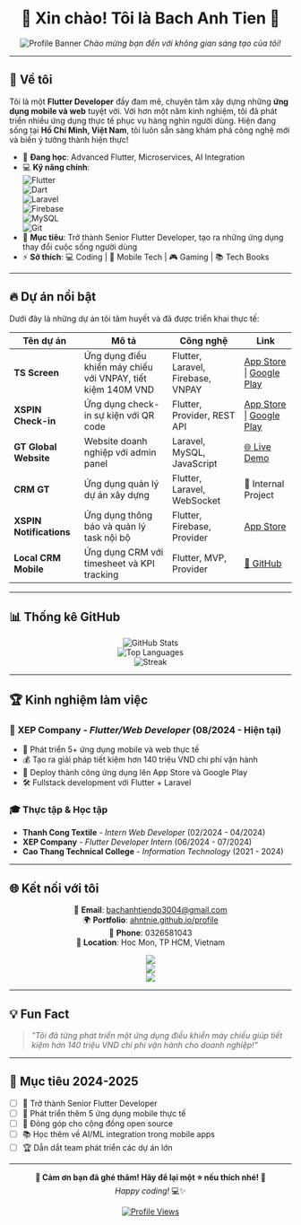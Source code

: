 <div align="center">

# 🌟 Xin chào! Tôi là Bach Anh Tien 🌟

![Profile Banner](https://static.topcv.vn/avatars/3M0yS8rqonuINs4xn10Q_689aabfdae4d8_cvtpl.jpg) 
*Chào mừng bạn đến với không gian sáng tạo của tôi!*

</div>

---

## 🚀 Về tôi  
Tôi là một **Flutter Developer** đầy đam mê, chuyên tâm xây dựng những **ứng dụng mobile và web** tuyệt vời. Với hơn một năm kinh nghiệm, tôi đã phát triển nhiều ứng dụng thực tế phục vụ hàng nghìn người dùng. Hiện đang sống tại **Hồ Chí Minh, Việt Nam**, tôi luôn sẵn sàng khám phá công nghệ mới và biến ý tưởng thành hiện thực!  

- 🌱 **Đang học**: Advanced Flutter, Microservices, AI Integration  
- 💻 **Kỹ năng chính**:  
  ![Flutter](https://img.shields.io/badge/Flutter-%2302569B.svg?style=for-the-badge&logo=Flutter&logoColor=white)  
  ![Dart](https://img.shields.io/badge/Dart-%230175C2.svg?style=for-the-badge&logo=dart&logoColor=white)  
  ![Laravel](https://img.shields.io/badge/Laravel-%23FF2D20.svg?style=for-the-badge&logo=laravel&logoColor=white)  
  ![Firebase](https://img.shields.io/badge/Firebase-%23039BE5.svg?style=for-the-badge&logo=firebase)  
  ![MySQL](https://img.shields.io/badge/MySQL-%2300f.svg?style=for-the-badge&logo=mysql&logoColor=white)  
  ![Git](https://img.shields.io/badge/Git-%23F05033.svg?style=for-the-badge&logo=git&logoColor=white)  
- 🎯 **Mục tiêu**: Trở thành Senior Flutter Developer, tạo ra những ứng dụng thay đổi cuộc sống người dùng  
- ⚡ **Sở thích**: 💻 Coding | 📱 Mobile Tech | 🎮 Gaming | 📚 Tech Books  

---

## 🔥 Dự án nổi bật  
Dưới đây là những dự án tôi tâm huyết và đã được triển khai thực tế:  

| Tên dự án                    | Mô tả                                           | Công nghệ                    | Link                                                                                        |
|------------------------------|-------------------------------------------------|------------------------------|----------------------------------------------------------------------------------------------|
| **TS Screen**                | Ứng dụng điều khiển máy chiếu với VNPAY, tiết kiệm 140M VND | Flutter, Laravel, Firebase, VNPAY  | [App Store](https://apps.apple.com/vn/app/ts-screen/id6745683551) \| [Google Play](https://play.google.com/store/apps/details?id=user.gtglobal.ts_screen) |
| **XSPIN Check-in**           | Ứng dụng check-in sự kiện với QR code          | Flutter, Provider, REST API | [App Store](https://apps.apple.com/vn/app/check-in-sự-kiện-xspin/id6736929748) \| [Google Play](https://play.google.com/store/apps/details?id=com.xspin.checkin) |
| **GT Global Website**        | Website doanh nghiệp với admin panel           | Laravel, MySQL, JavaScript  | [🌐 Live Demo](https://gtglobal.com.vn/)                                                   |
| **CRM GT**                   | Ứng dụng quản lý dự án xây dựng                | Flutter, Laravel, WebSocket | 🏢 Internal Project                                                                        |
| **XSPIN Notifications**      | Ứng dụng thông báo và quản lý task nội bộ      | Flutter, Firebase, Provider | [App Store](https://apps.apple.com/us/app/xspin-otifications/id6748840346)                |
| **Local CRM Mobile**         | Ứng dụng CRM với timesheet và KPI tracking     | Flutter, MVP, Provider      | [📱 GitHub](https://github.com/CHANQUOCLE/xspincrm)                                       |

---

## 📊 Thống kê GitHub  
<div align="center">

![GitHub Stats](https://github-readme-stats.vercel.app/api?username=ahntnie&show_icons=true&theme=dracula&hide_border=true)  
![Top Languages](https://github-readme-stats.vercel.app/api/top-langs/?username=ahntnie&layout=compact&theme=dracula&hide_border=true)  
![Streak](https://github-readme-streak-stats.herokuapp.com/?user=ahntnie&theme=dracula&hide_border=true)

</div>

---

## 🏆 Kinh nghiệm làm việc  

### 🏢 **XEP Company** - *Flutter/Web Developer* (08/2024 - Hiện tại)
- 🚀 Phát triển 5+ ứng dụng mobile và web thực tế
- 💰 Tạo ra giải pháp tiết kiệm hơn 140 triệu VND chi phí vận hành
- 📱 Deploy thành công ứng dụng lên App Store và Google Play
- 🛠️ Fullstack development với Flutter + Laravel

### 🎓 **Thực tập & Học tập**
- **Thanh Cong Textile** - *Intern Web Developer* (02/2024 - 04/2024)
- **XEP Company** - *Flutter Developer Intern* (06/2024 - 07/2024)
- **Cao Thang Technical College** - *Information Technology* (2021 - 2024)

---

## 🌐 Kết nối với tôi  
<div align="center">

📧 **Email**: bachanhtiendp3004@gmail.com  
🌍 **Portfolio**: [ahntnie.github.io/profile](https://ahntnie.github.io/profile/)  
📱 **Phone**: 0326581043  
📍 **Location**: Hoc Mon, TP HCM, Vietnam  

<a href="mailto:bachanhtiendp3004@gmail.com"><img src="https://img.shields.io/badge/Email-Me!-red?style=for-the-badge&logo=gmail"></a>  
<a href="https://ahntnie.github.io/profile/"><img src="https://img.shields.io/badge/Portfolio-Visit-blue?style=for-the-badge&logo=google-chrome"></a>  
<a href="https://github.com/ahntnie"><img src="https://img.shields.io/badge/GitHub-Follow-black?style=for-the-badge&logo=github"></a>

</div>

---

## 💡 Fun Fact  
> *"Tôi đã từng phát triển một ứng dụng điều khiển máy chiếu giúp tiết kiệm hơn 140 triệu VND chi phí vận hành cho doanh nghiệp!"*  

---

## 🎯 Mục tiêu 2024-2025  
- [ ] 🚀 Trở thành Senior Flutter Developer  
- [ ] 📱 Phát triển thêm 5 ứng dụng mobile thực tế  
- [ ] 🌟 Đóng góp cho cộng đồng open source  
- [ ] 📚 Học thêm về AI/ML integration trong mobile apps  
- [ ] 🏆 Dẫn dắt team phát triển các dự án lớn  

---

<div align="center">

**🌟 Cảm ơn bạn đã ghé thăm! Hãy để lại một ⭐ nếu thích nhé! 🌟**  
*Happy coding!* 💻✨  

[![Profile Views](https://komarev.com/ghpvc/?username=ahntnie&color=52d3aa&style=for-the-badge)](https://github.com/ahntnie)

</div>

